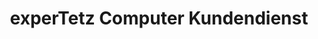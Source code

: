 ---
title: "experTetz Computer Kundendienst"
url: /wandlitz/expertetz-computer-kundendienst/
shop: Computer
---